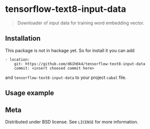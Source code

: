 # tensorflow-text8-input-data
> Downloader of input data for training word embedding vector.

## Installation

This package is not in hackage yet. So for install it you can add
```
- location:
    git: https://github.com/d61h6k4/tensorflow-text8-input-data
    commit: <insert choosed commit here>
```
and `tensorflow-text8-input-data` to your project `cabal` file.


## Usage example

## Meta
Distributed under BSD license. See `LICENSE` for more information.
